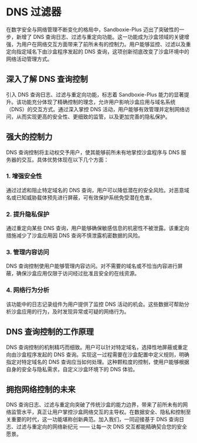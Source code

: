 # DNS 过滤器

在数字安全与网络管理不断变化的格局中，Sandboxie-Plus 迈出了突破性的一步，新增了 DNS 查询日志、过滤与重定向功能。这一功能成为沙盒领域的关键增强，为用户在网络交互方面带来了前所未有的控制力。用户能够监控、过滤以及重定向指定域名下由沙盒程序发起的 DNS 查询，这项创新彻底改变了沙盒环境中的网络活动管理方式。

## 深入了解 DNS 查询控制

引入 DNS 查询日志、过滤与重定向功能，标志着 Sandboxie-Plus 能力的显著提升。该功能充分体现了精确控制的理念，允许用户影响沙盒应用与域名系统（DNS）的交互方式。通过深入掌控 DNS 活动，用户能够有效管理并定制网络访问，从而实现更高的安全性、更细致的监管，以及更加完善的隐私保护。

## 强大的控制力

DNS 查询控制将主动权交予用户，使其能够前所未有地掌控沙盒程序与 DNS 服务器的交互。具体优势体现在以下几个方面：

### 1. 增强安全性

通过过滤和阻止特定域名的 DNS 查询，用户可以降低潜在的安全风险。对恶意域名或已知威胁载体预先进行屏蔽，可有效保护系统免受潜在危害。

### 2. 提升隐私保护

通过重定向某些 DNS 查询，用户能够确保敏感信息的机密性不被泄露。该重定向措施减少了沙盒应用因 DNS 查询不慎泄露机密数据的风险。

### 3. 管理内容访问

DNS 查询控制使用户能够管理内容访问。对不需要的域名或不恰当内容进行屏蔽，确保沙盒应用仅限于访问经过批准且安全的在线资源。

### 4. 网络行为分析

该功能中的日志记录组件为用户提供了监控 DNS 活动的机会。这些数据可帮助分析沙盒应用的行为，及时发现异常或可疑的网络行为。

## DNS 查询控制的工作原理

DNS 查询控制的机制精巧而细致。用户可以针对特定域名，选择性地屏蔽或重定向由沙盒程序发起的 DNS 查询。实现这一过程需要在沙盒配置中定义规则，明确指定对特定域名的 DNS 查询应当如何处理。这种颗粒度的控制，使用户能够根据自身的安全与隐私需求，自定义沙盒环境下的 DNS 体验。

## 拥抱网络控制的未来

DNS 查询日志、过滤与重定向突破了传统沙盒的能力边界，带来了前所未有的网络监管水平，真正让用户掌控沙盒网络交互的主导权。在数据安全、隐私和控制至关重要的时代，这一功能堪称创新典范。加入我们，一同迎接基于 DNS 查询日志、过滤与重定向的网络新纪元 —— 让每一次 DNS 交互都能精确契合您的安全愿景。
